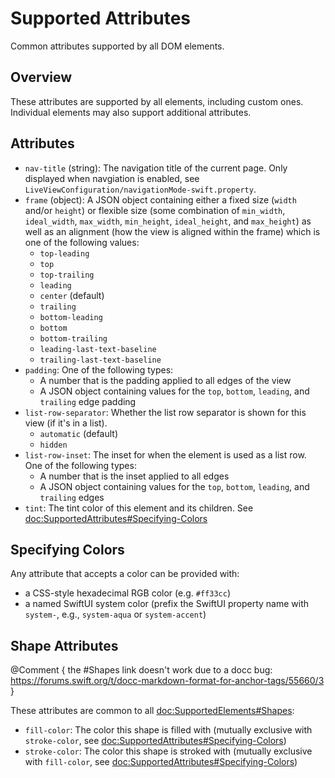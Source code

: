 # Supported Attributes

Common attributes supported by all DOM elements.

## Overview

These attributes are supported by all elements, including custom ones. Individual elements may also support additional attributes.

## Attributes

- `nav-title` (string): The navigation title of the current page. Only displayed when navgiation is enabled, see ``LiveViewConfiguration/navigationMode-swift.property``.
- `frame` (object): A JSON object containing either a fixed size (`width` and/or `height`) or flexible size (some combination of `min_width`, `ideal_width`, `max_width`, `min_height`, `ideal_height`, and `max_height`) as well as an alignment (how the view is aligned within the frame) which is one of the following values:
    - `top-leading`
    - `top`
    - `top-trailing`
    - `leading`
    - `center` (default)
    - `trailing`
    - `bottom-leading`
    - `bottom`
    - `bottom-trailing`
    - `leading-last-text-baseline`
    - `trailing-last-text-baseline`
- `padding`: One of the following types:
    - A number that is the padding applied to all edges of the view
    - A JSON object containing values for the `top`, `bottom`, `leading`, and `trailing` edge padding
- `list-row-separator`: Whether the list row separator is shown for this view (if it's in a list).
    - `automatic` (default)
    - `hidden`
- `list-row-inset`: The inset for when the element is used as a list row. One of the following types:
    - A number that is the inset applied to all edges
    - A JSON object containing values for the `top`, `bottom`, `leading`, and `trailing` edges
- `tint`: The tint color of this element and its children. See <doc:SupportedAttributes#Specifying-Colors>


## Specifying Colors

Any attribute that accepts a color can be provided with:
- a CSS-style hexadecimal RGB color (e.g. `#ff33cc`)
- a named SwiftUI system color (prefix the SwiftUI property name with `system-`, e.g., `system-aqua` or `system-accent`)

## Shape Attributes

@Comment {
    the #Shapes link doesn't work due to a docc bug: https://forums.swift.org/t/docc-markdown-format-for-anchor-tags/55660/3
}

These attributes are common to all <doc:SupportedElements#Shapes>:

- `fill-color`: The color this shape is filled with (mutually exclusive with `stroke-color`, see <doc:SupportedAttributes#Specifying-Colors>)
- `stroke-color`: The color this shape is stroked with (mutually exclusive with `fill-color`, see <doc:SupportedAttributes#Specifying-Colors>)
